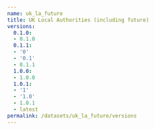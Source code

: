 ```yaml
---
name: uk_la_future
title: UK Local Authorities (including future)
versions:
  0.1.0:
  - 0.1.0
  0.1.1:
  - '0'
  - '0.1'
  - 0.1.1
  1.0.0:
  - 1.0.0
  1.0.1:
  - '1'
  - '1.0'
  - 1.0.1
  - latest
permalink: /datasets/uk_la_future/versions
---
```

